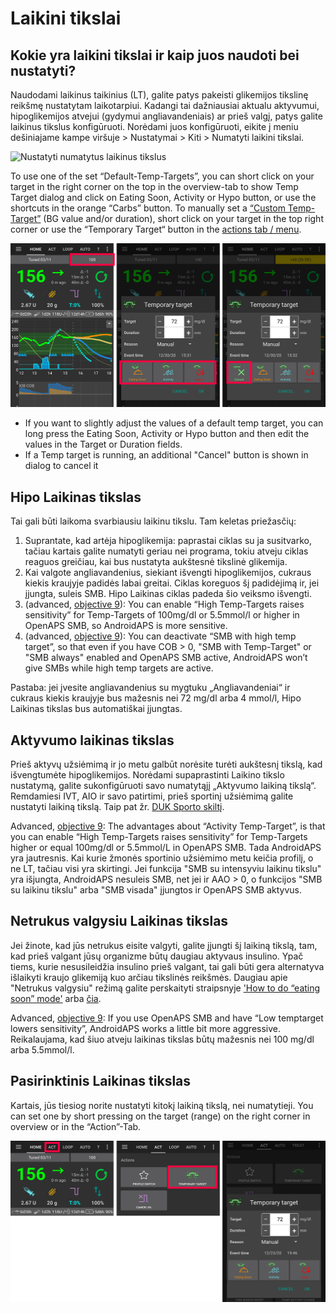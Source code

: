# Laikini tikslai

## Kokie yra laikini tikslai ir kaip juos naudoti bei nustatyti?

Naudodami laikinus taikinius (LT), galite patys pakeisti glikemijos tikslinę reikšmę nustatytam laikotarpiui. Kadangi tai dažniausiai aktualu aktyvumui, hipoglikemijos atvejui (gydymui angliavandeniais) ar prieš valgį, patys galite laikinus tikslus konfigūruoti. Norėdami juos konfigūruoti, eikite į meniu dešiniajame kampe viršuje > Nustatymai > Kiti > Numatyti laikini tikslai.

![Nustatyti numatytus laikinus tikslus](../images/TempTarget_Default.png)

To use one of the set “Default-Temp-Targets”, you can short click on your target in the right corner on the top in the overview-tab to show Temp Target dialog and click on Eating Soon, Activity or Hypo button, or use the shortcuts in the orange “Carbs” button. To manually set a [“Custom Temp-Target”](../Usage/temptarget#custom-temp-target) (BG value and/or duration), short click on your target in the top right corner or use the “Temporary Target“ button in the [actions tab / menu](../Configuration/Config-Builder#actions).

![Nustatyti laikiną tikslą](../images/TempTarget_Set2.png)

- If you want to slightly adjust the values of a default temp target, you can long press the Eating Soon, Activity or Hypo button and then edit the values in the Target or Duration fields.
- If a Temp target is running, an additional "Cancel" button is shown in dialog to cancel it

## Hipo Laikinas tikslas

Tai gali būti laikoma svarbiausiu laikinu tikslu. Tam keletas priežasčių:

1. Suprantate, kad artėja hipoglikemija: paprastai ciklas su ja susitvarko, tačiau kartais galite numatyti geriau nei programa, tokiu atveju ciklas reaguos greičiau, kai bus nustatyta aukštesnė tikslinė glikemija.
2. Kai valgote angliavandenius, siekiant išvengti hipoglikemijos, cukraus kiekis kraujyje padidės labai greitai. Ciklas koreguos šį padidėjimą ir, jei įjungta, suleis SMB. Hipo Laikinas ciklas padeda šio veiksmo išvengti. 
3. (advanced, [objective 9](../Usage/Objectives#objective-9-enabling-additional-oref1-features-for-daytime-use-such-as-super-micro-bolus-smb)): You can enable “High Temp-Targets raises sensitivity” for Temp-Targets of 100mg/dl or 5.5mmol/l or higher in OpenAPS SMB, so AndroidAPS is more sensitive.
4. (advanced, [objective 9](../Usage/Objectives#objective-9-enabling-additional-oref1-features-for-daytime-use-such-as-super-micro-bolus-smb)): You can deactivate “SMB with high temp target”, so that even if you have COB > 0, "SMB with Temp-Target" or "SMB always" enabled and OpenAPS SMB active, AndroidAPS won’t give SMBs while high temp targets are active. 

Pastaba: jei įvesite angliavandenius su mygtuku „Angliavandeniai“ ir cukraus kiekis kraujyje bus mažesnis nei 72 mg/dl arba 4 mmol/l, Hipo Laikinas tikslas bus automatiškai įjungtas.

## Aktyvumo laikinas tikslas

Prieš aktyvų užsiėmimą ir jo metu galbūt norėsite turėti aukštesnį tikslą, kad išvengtumėte hipoglikemijos. Norėdami supaprastinti Laikino tikslo nustatymą, galite sukonfigūruoti savo numatytąjį „Aktyvumo laikiną tikslą“. Remdamiesi IVT, AIO ir savo patirtimi, prieš sportinį užsiėmimą galite nustatyti laikiną tikslą. Taip pat žr. [DUK Sporto skiltį](../Getting-Started/FAQ#sports).

Advanced, [objective 9](../Usage/Objectives#objective-9-enabling-additional-oref1-features-for-daytime-use-such-as-super-micro-bolus-smb): The advantages about “Activity Temp-Target”, is that you can enable “High Temp-Targets raises sensitivity” for Temp-Targets higher or equal 100mg/dl or 5.5mmol/L in OpenAPS SMB. Tada AndroidAPS yra jautresnis. Kai kurie žmonės sportinio užsiėmimo metu keičia profilį, o ne LT, tačiau visi yra skirtingi. Jei funkcija "SMB su intensyviu laikinu tikslu" yra išjungta, AndroidAPS nesuleis SMB, net jei ir AAO > 0, o funkcijos "SMB su laikinu tikslu" arba "SMB visada" įjungtos ir OpenAPS SMB aktyvus.

## Netrukus valgysiu Laikinas tikslas

Jei žinote, kad jūs netrukus eisite valgyti, galite įjungti šį laikiną tikslą, tam, kad prieš valgant jūsų organizme būtų daugiau aktyvaus insulino. Ypač tiems, kurie nesusileidžia insulino prieš valgant, tai gali būti gera alternatyva išlaikyti kraujo glikemiją kuo arčiau tikslinės reikšmės. Daugiau apie "Netrukus valgysiu" režimą galite perskaityti straipsnyje ['How to do “eating soon” mode'](https://diyps.org/2015/03/26/how-to-do-eating-soon-mode-diyps-lessons-learned/) arba [čia](https://diyps.org/tag/eating-soon-mode/).

Advanced, [objective 9](../Usage/Objectives#objective-9-enabling-additional-oref1-features-for-daytime-use-such-as-super-micro-bolus-smb): If you use OpenAPS SMB and have “Low temptarget lowers sensitivity”, AndroidAPS works a little bit more aggressive. Reikalaujama, kad šiuo atveju laikinas tikslas būtų mažesnis nei 100 mg/dl arba 5.5mmol/l.

## Pasirinktinis Laikinas tikslas

Kartais, jūs tiesiog norite nustatyti kitokį laikiną tikslą, nei numatytieji. You can set one by short pressing on the target (range) on the right corner in overview or in the “Action”-Tab.

![Nustatyti laikiną tikslą per Veiksmų skirtuką](../images/TempTarget_ActionTab.png)